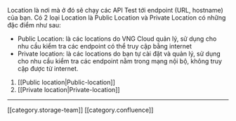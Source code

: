 Location là nơi mà ở đó sẽ chạy các API Test tới endpoint (URL, hostname) của bạn. Có 2 loại Location là Public Location và Private Location có những đặc điểm như sau:


* Public Location: là các locations do VNG Cloud quản lý, sử dụng cho nhu cầu kiểm tra các endpoint có thể truy cập bằng internet
* Private location: là các locations do bạn tự cài đặt và quản lý, sử dụng cho nhu cầu kiểm tra các endpoint nằm trong mạng nội bộ, không truy cập được từ internet. 


1. [[Public location|Public-location]]
1. [[Private location|Private-location]]





*****

[[category.storage-team]] 
[[category.confluence]] 
